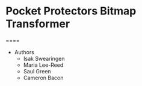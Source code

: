 # Pocket Protectors Bitmap Transformer
====

* Authors
  * Isak Swearingen
  * Maria Lee-Reed
  * Saul Green
  * Cameron Bacon
